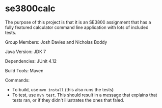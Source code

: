 # se3800calc
The purpose of this project is that it is an SE3800 assignment that has a fully 
featured calculator command line application with lots of included tests.

Group Members: Josh Davies and Nicholas Boddy

Java Version: JDK 7

Dependencies: JUnit 4.12

Build Tools: Maven

Commands: 
* To build, use `mvn install` (this also runs the tests)
* To test, use `mvn test`. This should result in a message that explains that tests ran, or if they didn't illustrates the ones that faled.


